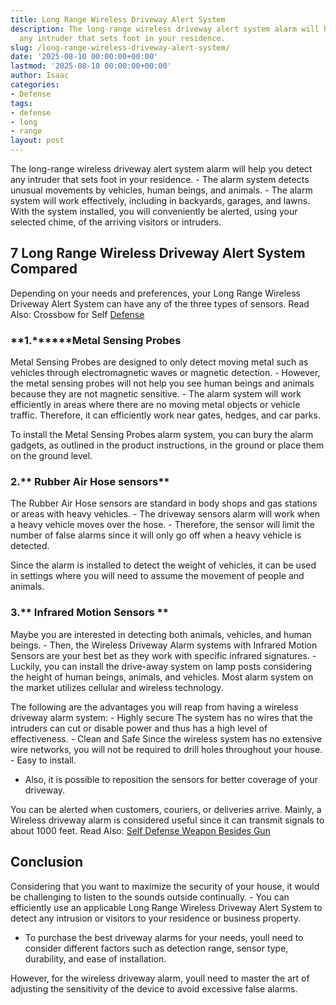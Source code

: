 ```yaml
---
title: Long Range Wireless Driveway Alert System
description: The long-range wireless driveway alert system alarm will help you detect
  any intruder that sets foot in your residence.
slug: /long-range-wireless-driveway-alert-system/
date: '2025-08-10 00:00:00+00:00'
lastmod: '2025-08-10 00:00:00+00:00'
author: Isaac
categories:
- Defense
tags:
- defense
- long
- range
layout: post
---
```

The long-range wireless driveway alert system alarm will help you detect any intruder that sets foot in your residence. - The alarm system detects unusual movements by vehicles, human beings, and animals. - The alarm system will work effectively, including in backyards, garages, and lawns. With the system installed, you will conveniently be alerted, using your selected chime, of the arriving visitors or intruders.

##  7 Long Range Wireless Driveway Alert System Compared

Depending on your needs and preferences, your Long Range Wireless Driveway Alert System can have any of the three types of sensors. Read Also: Crossbow for Self [Defense](https://pestpolicy.com/best-crossbow-for-self-defense/)

###  **1.********Metal Sensing Probes**

Metal Sensing Probes are designed to only detect moving metal such as vehicles through electromagnetic waves or magnetic detection. - However, the metal sensing probes will not help you see human beings and animals because they are not magnetic sensitive. - The alarm system will work efficiently in areas where there are no moving metal objects or vehicle traffic. Therefore, it can efficiently work near gates, hedges, and car parks.

To install the Metal Sensing Probes alarm system, you can bury the alarm gadgets, as outlined in the product instructions, in the ground or place them on the ground level.

###  **2.**** Rubber Air Hose sensors**

The Rubber Air Hose sensors are standard in body shops and gas stations or areas with heavy vehicles. - The driveway sensors alarm will work when a heavy vehicle moves over the hose. - Therefore, the sensor will limit the number of false alarms since it will only go off when a heavy vehicle is detected.

Since the alarm is installed to detect the weight of vehicles, it can be used in settings where you will need to assume the movement of people and animals.

###  **3.**** Infrared Motion Sensors **

Maybe you are interested in detecting both animals, vehicles, and human beings. - Then, the Wireless Driveway Alarm systems with Infrared Motion Sensors are your best bet as they work with specific infrared signatures. - Luckily, you can install the drive-away system on lamp posts considering the height of human beings, animals, and vehicles. Most alarm system on the market utilizes cellular and wireless technology.

The following are the advantages you will reap from having a wireless driveway alarm system: - Highly secure The system has no wires that the intruders can cut or disable power and thus has a high level of effectiveness. - Clean and Safe Since the wireless system has no extensive wire networks, you will not be required to drill holes throughout your house. - Easy to install.

- Also, it is possible to reposition the sensors for better coverage of your driveway.

You can be alerted when customers, couriers, or deliveries arrive. Mainly, a Wireless driveway alarm is considered useful since it can transmit signals to about 1000 feet. Read Also: [Self Defense Weapon Besides Gun](https://pestpolicy.com/best-self-defense-weapon-besides-gun/)

##  Conclusion

Considering that you want to maximize the security of your house, it would be challenging to listen to the sounds outside continually. - You can efficiently use an applicable Long Range Wireless Driveway Alert System to detect any intrusion or visitors to your residence or business property.

- To purchase the best driveway alarms for your needs, youll need to consider different factors such as detection range, sensor type, durability, and ease of installation.

However, for the wireless driveway alarm, youll need to master the art of adjusting the sensitivity of the device to avoid excessive false alarms.